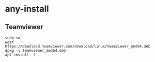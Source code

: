# any-install

## Teamviewer
```
sudo su
wget https://download.teamviewer.com/download/linux/teamviewer_amd64.deb
dpkg -i teamviewer_amd64.deb
apt install -f
```
